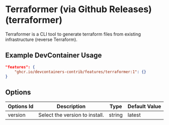 
# Terraformer (via Github Releases) (terraformer)

Terraformer is a CLI tool to generate terraform files from existing infrastructure (reverse Terraform).

## Example DevContainer Usage

```json
"features": {
    "ghcr.io/devcontainers-contrib/features/terraformer:1": {}
}
```

## Options

| Options Id | Description | Type | Default Value |
|-----|-----|-----|-----|
| version | Select the version to install. | string | latest |


